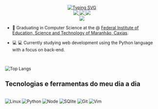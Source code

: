 <p align="center">
<a href="https://github.com/viniciusmilk">
    <img src="https://readme-typing-svg.demolab.com?font=Georgia&size=18&duration=2000&pause=100&multiline=true&width=500&height=80&lines=Marcos+Leite;Computer+Science+Student+%7C+Software+Engineer;" alt="Typing SVG" />
</a>
<br/>

<a href="https://www.linkedin.com/in/viniciusmilk/">
    <img src="https://img.shields.io/badge/-Linkedin-blue?style=flat-square&logo=linkedin">
</a>
<a href="mailto:viniciusleitedjmj3@gmail.com">
    <img src="https://img.shields.io/badge/-Email-red?style=flat-square&logo=gmail&logoColor=white">
</a>
<a href="https://www.instagram.com/leite69_/">
    <img src="https://img.shields.io/badge/-Instagram-E4405F?style=flat-square&logo=instagram&logoColor=white">
</a>

<br/>

<a href="https://github.com/viniciusmilk">
    <img src="https://github-stats-alpha.vercel.app/api?username=viniciusmilk&cc=22272e&tc=37BCF6&ic=fff&bc=0000">
</a>

</p>

- 📖 Graduating in Computer Science at the @ [Federal Institute of Education, Science and Technology of Maranhão, Caxias](https://caxias.ifma.edu.br/).

- 💻 💻 Currently studying web development using the Python language with a focus on back-end.

<br/>

<p align="center">

![Top Langs](https://github-readme-stats.vercel.app/api/top-langs/?username=viniciusmilk&theme=blue-green)

## Tecnologias e ferramentas do meu dia a dia

<div style="display: inline_block"><br/>
    <img align="center" alt="Linux" src="https://img.shields.io/badge/Linux-FCC624?style=for-the-badge&logo=linux&logoColor=black"/>
    <img align="center" alt="Python" src="https://img.shields.io/badge/Python-14354C?style=for-the-badge&logo=python&logoColor=white"/>
    <img align="center" alt="Node" src="https://img.shields.io/badge/Node.js-43853D?style=for-the-badge&logo=node.js&logoColor=white"/>
    <img align="center" alt="SQlite" src="https://img.shields.io/badge/SQLite-07405E?style=for-the-badge&logo=sqlite&logoColor=white"/>
    <img align="center" alt="Git" src="https://img.shields.io/badge/GIT-E44C30?style=for-the-badge&logo=git&logoColor=white"/>
    <img align="center" alt="Vim" src="https://img.shields.io/badge/VIM-%2311AB00.svg?&style=for-the-badge&logo=vim&logoColor=white"/>

</p>
